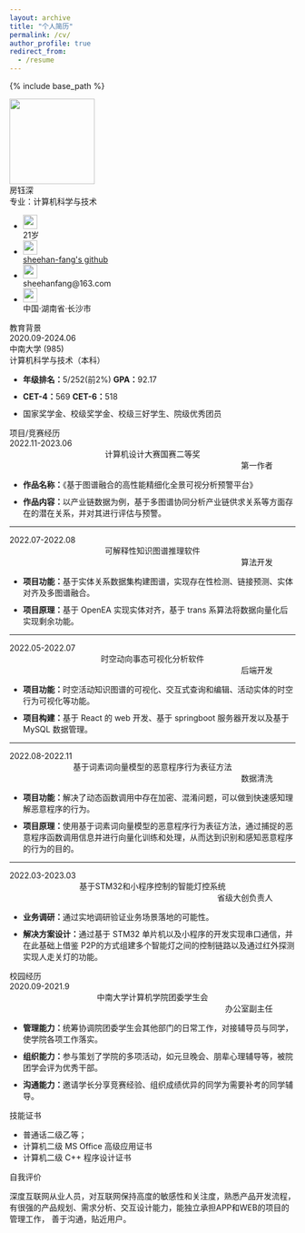 ```yaml
---
layout: archive
title: "个人简历"
permalink: /cv/
author_profile: true
redirect_from:
  - /resume
---
```


{% include base_path %}
<!-- 可以点击这里查看网页版个人简历：[查看链接](../files/cv/cv.html)
图像预览版如下：
![](../files/cv.png) -->
<html>

<head>
    <title>个人简历</title>
    <link href="https://sheehan-fang.github.io/files/cv/style.css" rel="stylesheet" type="text/css" />
</head>

<body>
    <div class="middle" id="mainInfo">
        <div class="personal">
            <img src="https://sheehan-fang.github.io/files/cv/picture/photo.png" width="150px" height="150px" id="photo">
            <div class="name">
                房钰深
                <div class="target">专业：计算机科学与技术</div>
            </div>
            <div class="blank"></div>
            <ul>
                <li class="dital">
                    <img src="https://sheehan-fang.github.io/files/cv/picture/name.png" width="25px" height="25px" class="dital_img">
                    <div class="dital_words">21岁</div>
                </li>
                <li class="dital">
                    <img src="https://sheehan-fang.github.io/files/cv/picture/github.png" width="25px" height="25px" class="dital_img">
                    <div class="dital_words">
                        <a href="https://github.com/Sheehan-Fang" target="_blank">sheehan-fang's github</a>
                    </div>
                </li>
                <li class="dital">
                    <img src="https://sheehan-fang.github.io/files/cv/picture/email.png" width="25px" height="25px" class="dital_img">
                    <div class="dital_words">sheehanfang@163.com</div>
                </li>
                <li class="dital">
                    <img src="https://sheehan-fang.github.io/files/cv/picture/local.png" width="25px" height="25px" class="dital_img">
                    <div class="dital_words">中国·湖南省·长沙市</div>
                </li>
            </ul>
        </div>
        <div class="divide_line">
            <div class="second_title">教育背景</div>
        </div>
        <div class="info">
            <div class="time">
                <div class="time_word">2020.09-2024.06</div>
                <div class="time_word">中南大学 (985) </div>
                <div class="time_word">计算机科学与技术（本科）</div>
            </div>
            <ul class="dital_list">
                <li style="margin-top: 10px;"><b>年级排名：</b>5/252(前2%) <b>   GPA：</b>92.17</li>
                <li style="margin-top: 10px;"><b>CET-4：</b>569 <b>   CET-6：</b>518</li>
                <li style="margin-top: 10px;">国家奖学金、校级奖学金、校级三好学生、院级优秀团员</li>
            </ul>
        </div>
        <div class="divide_line">
            <div class="second_title">项目/竞赛经历</div>
        </div>
        <div class="time">
            <div class="time_word" style="text-align: left;">2022.11-2023.06</div>
            <div class="time_word2" style="text-align: center;">计算机设计大赛国赛二等奖</div>
            <div class="time_word" style="text-align: end; padding-right: 40px;">第一作者</div>
        </div>
        <ul class="dital_list">
            <li style="margin-top: 10px;"><b>作品名称：</b>《基于图谱融合的高性能精细化全景可视分析预警平台》</li>
            <li style="margin-top: 10px;"><b>作品内容：</b>以产业链数据为例，基于多图谱协同分析产业链供求关系等方面存在的潜在关系，并对其进行评估与预警。</li>
        </ul>
        <hr>
        <div class="time">
            <div class="time_word" style="text-align: left;">2022.07-2022.08</div>
            <div class="time_word2" style="text-align: center;">可解释性知识图谱推理软件</div>
            <div class="time_word" style="text-align: end; padding-right: 40px;">算法开发</div>
        </div>
        <ul class="dital_list">
            <li style="margin-top: 10px;"><b>项目功能：</b>基于实体关系数据集构建图谱，实现存在性检测、链接预测、实体对齐及多图谱融合。</li>
            <li style="margin-top: 10px;"><b>项目原理：</b>基于 OpenEA 实现实体对齐，基于 trans 系算法将数据向量化后实现剩余功能。</li>
        </ul>
        <hr>
        <div class="time">
            <div class="time_word" style="text-align: left;">2022.05-2022.07</div>
            <div class="time_word2" style="text-align: center;">时空动向事态可视化分析软件</div>
            <div class="time_word" style="text-align: end; padding-right: 40px;">后端开发</div>
        </div>
        <ul class="dital_list">
            <li style="margin-top: 10px;"><b>项目功能：</b>时空活动知识图谱的可视化、交互式查询和编辑、活动实体的时空行为可视化等功能。</li>
            <li style="margin-top: 10px;"><b>项目构建：</b>基于 React 的 web 开发、基于 springboot 服务器开发以及基于 MySQL 数据管理。</li>
        </ul>
        <hr>
        <div class="time">
            <div class="time_word" style="text-align: left;">2022.08-2022.11</div>
            <div class="time_word2" style="text-align: center;">基于词素词向量模型的恶意程序行为表征方法</div>
            <div class="time_word" style="text-align: end; padding-right: 40px;">数据清洗</div>
        </div>
        <ul class="dital_list">
            <li style="margin-top: 10px;"><b>项目功能：</b>解决了动态函数调用中存在加密、混淆问题，可以做到快速感知理解恶意程序的行为。</li>
            <li style="margin-top: 10px;"><b>项目原理：</b>使用基于词素词向量模型的恶意程序行为表征方法，通过捕捉的恶意程序函数调用信息并进行向量化训练和处理，从而达到识别和感知恶意程序的行为的目的。</li>
        </ul>
        <hr>
        <div class="time">
            <div class="time_word" style="text-align: left;">2022.03-2023.03</div>
            <div class="time_word2" style="text-align: center;">基于STM32和小程序控制的智能灯控系统</div>
            <div class="time_word" style="text-align: end; padding-right: 40px;">省级大创负责人</div>
        </div>
        <ul class="dital_list">
            <li style="margin-top: 10px;"><b>业务调研：</b>通过实地调研验证业务场景落地的可能性。</li>
            <li style="margin-top: 10px;"><b>解决方案设计：</b>通过基于 STM32 单片机以及小程序的开发实现串口通信，并在此基础上借鉴 P2P的方式组建多个智能灯之间的控制链路以及通过红外探测实现人走关灯的功能。</li>
        </ul>
        <div class="divide_line">
            <div class="second_title">校园经历</div>
        </div>
        <div class="time">
            <div class="time_word" style="text-align: left;">2020.09-2021.9</div>
            <div class="time_word2" style="text-align: center;">中南大学计算机学院团委学生会</div>
            <div class="time_word" style="text-align: end; padding-right: 40px;"> 办公室副主任</div>
        </div>
        <ul class="dital_list">
            <li style="margin-top: 10px;"><b>管理能力：</b>统筹协调院团委学生会其他部门的日常工作，对接辅导员与同学，使学院各项工作落实。</li>
            <li style="margin-top: 10px;"><b>组织能力：</b>参与策划了学院的多项活动，如元旦晚会、朋辈心理辅导等，被院团学会评为优秀干部。</li>
            <li style="margin-top: 10px;"><b>沟通能力：</b>邀请学长分享竞赛经验、组织成绩优异的同学为需要补考的同学辅导。</li>
        </ul>
        <div class="divide_line">
            <div class="second_title">技能证书</div>
        </div>
        <ul class="dital_list2">
            <li>普通话二级乙等；</li>
            <li>计算机二级 MS Office 高级应用证书</li>
            <li>计算机二级 C++ 程序设计证书</li>
        </ul>
        <div class="divide_line">
            <div class="second_title">自我评价</div>
        </div>
        <p class="info_word">
            深度互联网从业人员，对互联网保持高度的敏感性和关注度，熟悉产品开发流程，
            有很强的产品规划、需求分析、交互设计能力，能独立承担APP和WEB的项目的管理工作，
            善于沟通，贴近用户。
        </p>
    </div>
</body>
</html>